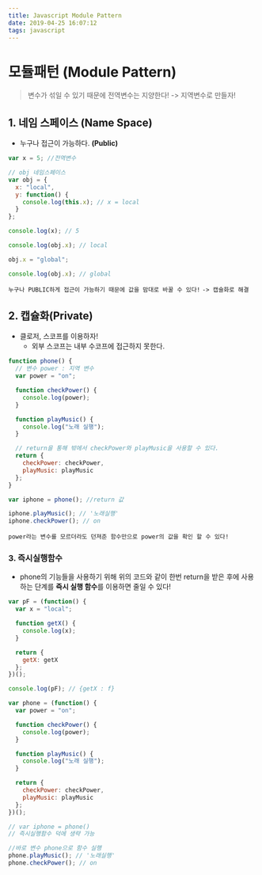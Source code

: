 ```yaml
---
title: Javascript Module Pattern
date: 2019-04-25 16:07:12
tags: javascript
---
```


# 모듈패턴 (Module Pattern)

> 변수가 섞일 수 있기 때문에 전역변수는 지양한다! -> 지역변수로 만들자!

## 1. 네임 스페이스 (Name Space)

- 누구나 접근이 가능하다. **(Public)**

```js
var x = 5; //전역변수

// obj 네임스페이스
var obj = {
  x: "local",
  y: function() {
    console.log(this.x); // x = local
  }
};

console.log(x); // 5

console.log(obj.x); // local

obj.x = "global";

console.log(obj.x); // global
```

`누구나 PUBLIC하게 접근이 가능하기 때문에 값을 맘대로 바꿀 수 있다!`
`-> 캡슐화로 해결`
<br>

## 2. 캡슐화(Private)

- 클로저, 스코프를 이용하자!
  - 외부 스코프는 내부 수코프에 접근하지 못한다.

```js
function phone() {
  // 변수 power : 지역 변수
  var power = "on";

  function checkPower() {
    console.log(power);
  }

  function playMusic() {
    console.log("노래 실행");
  }

  // return을 통해 밖에서 checkPower와 playMusic을 사용할 수 있다.
  return {
    checkPower: checkPower,
    playMusic: playMusic
  };
}

var iphone = phone(); //return 값

iphone.playMusic(); // '노래실행'
iphone.checkPower(); // on
```

`power라는 변수를 모르더라도 던져준 함수만으로 power의 값을 확인 할 수 있다!`
<br>

### 3. 즉시실행함수

- phone의 기능들을 사용하기 위해 위의 코드와 같이 한번 return을 받은 후에 사용하는 단계를 **즉시 실행 함수**를 이용하면 줄일 수 있다!

```js
var pF = (function() {
  var x = "local";

  function getX() {
    console.log(x);
  }

  return {
    getX: getX
  };
})();

console.log(pF); // {getX : f}
```

```js
var phone = (function() {
  var power = "on";

  function checkPower() {
    console.log(power);
  }

  function playMusic() {
    console.log("노래 실행");
  }

  return {
    checkPower: checkPower,
    playMusic: playMusic
  };
})();

// var iphone = phone()
// 즉시실행함수 덕에 생략 가능

//바로 변수 phone으로 함수 실행
phone.playMusic(); // '노래실행'
phone.checkPower(); // on
```
